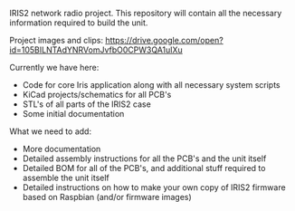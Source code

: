 
IRIS2 network radio project. This repository will contain all the necessary information required to build the unit.

Project images and clips: https://drive.google.com/open?id=105BILNTAdYNRVomJvfbO0CPW3QA1uIXu

Currently we have here:
 - Code for core Iris application along with all necessary system scripts 
 - KiCad projects/schematics for all PCB's
 - STL's of all parts of the IRIS2 case
 - Some initial documentation
 
What we need to add:
 - More documentation
 - Detailed assembly instructions for all the PCB's and the unit itself
 - Detailed BOM for all of the PCB's, and additional stuff required to assemble the unit itself
 - Detailed instructions on how to make your own copy of IRIS2 firmware based on Raspbian (and/or firmware images)
